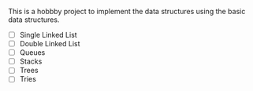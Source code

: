This is a hobbby project to implement the data structures using the basic data structures. 
- [ ] Single Linked List
- [ ] Double Linked List
- [ ] Queues
- [ ] Stacks
- [ ] Trees
- [ ] Tries